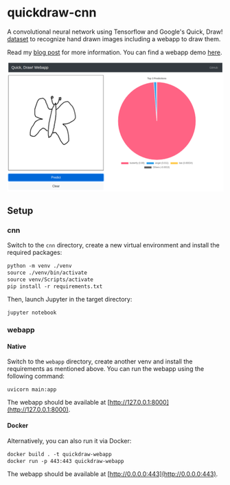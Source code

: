 # quickdraw-cnn

A convolutional neural network using Tensorflow and Google's Quick, Draw! [dataset](https://github.com/googlecreativelab/quickdraw-dataset) to recognize hand drawn images including a webapp to draw them.

Read my [blog post](https://larswaechter.dev/blog/recognizing-hand-drawn-doodles/) for more information. You can find a webapp demo [here](https://quickdraw-cnn.fly.dev/).

![Preview](./webapp.png)

## Setup

### cnn

Switch to the `cnn` directory, create a new virtual environment and install the required packages:

```
python -m venv ./venv
source ./venv/bin/activate
source venv/Scripts/activate
pip install -r requirements.txt
```

Then, launch Jupyter in the target directory:

```
jupyter notebook
```

### webapp

#### Native

Switch to the `webapp` directory, create another venv and install the requirements as mentioned above. You can run the webapp using the following command:

```
uvicorn main:app
```

The webapp should be available at [http://127.0.0.1:8000](http://127.0.0.1:8000).

#### Docker

Alternatively, you can also run it via Docker:

```
docker build . -t quickdraw-webapp
docker run -p 443:443 quickdraw-webapp
```

The webapp should be available at [http://0.0.0.0:443](http://0.0.0.0:443).
